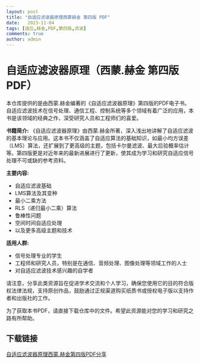 ```yaml
---
layout: post
title: "自适应滤波器原理西蒙赫金 第四版 PDF"
date:   2023-11-04
tags: [适应,赫金,PDF,第四版,滤波]
comments: true
author: admin
---
```

# 自适应滤波器原理（西蒙.赫金 第四版 PDF）

本仓库提供的是由西蒙.赫金编著的《自适应滤波器原理》第四版的PDF电子书。自适应滤波技术在信号处理、通信工程、控制系统等多个领域有着广泛的应用，本书是该领域的经典之作，深受研究人员和工程师们的喜爱。

**书籍简介:**
《自适应滤波器原理》由西蒙.赫金所著，深入浅出地讲解了自适应滤波的基本理论与应用。这本书不仅涵盖了自适应算法的基础知识，如最小均方误差（LMS）算法，还扩展到了更高级的主题，包括卡尔曼滤波、最大后验概率估计等。第四版更是对近年来的最新进展进行了更新，使其成为学习和研究自适应信号处理不可或缺的参考资料。

**主要内容:**
- 自适应滤波基础
- LMS算法及其变种
- 最小二乘方法
- RLS（递归最小二乘）算法
- 鲁棒性问题
- 空间时间自适应处理
- 以及更多高级主题和技术

**适用人群:**
- 信号处理专业的学生
- 工程师和研究人员，特别是在通信、音频处理、图像处理等领域工作的人士
- 对自适应滤波技术感兴趣的自学者

请注意，分享此类资源旨在促进学术交流和个人学习，确保您使用它的目的符合版权法律法规，支持原创作品，鼓励通过正规渠道购买纸质书或授权电子版以支持作者和出版社的工作。

为了获取本书PDF，请直接下载仓库中的文件。希望此资源能对您的学习和研究之路有所帮助。

## 下载链接

[自适应滤波器原理西蒙.赫金第四版PDF分享](https://pan.quark.cn/s/b15872b3d658)